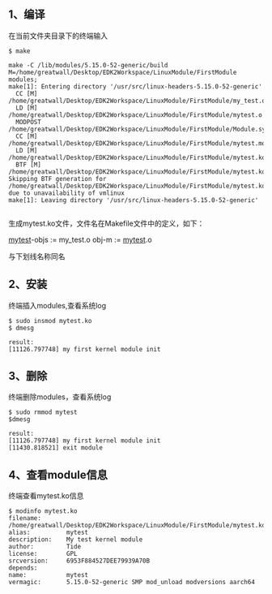 ## 1、编译

在当前文件夹目录下的终端输入

```
$ make

make -C /lib/modules/5.15.0-52-generic/build M=/home/greatwall/Desktop/EDK2Workspace/LinuxModule/FirstModule modules;
make[1]: Entering directory '/usr/src/linux-headers-5.15.0-52-generic'
  CC [M]  /home/greatwall/Desktop/EDK2Workspace/LinuxModule/FirstModule/my_test.o
  LD [M]  /home/greatwall/Desktop/EDK2Workspace/LinuxModule/FirstModule/mytest.o
  MODPOST /home/greatwall/Desktop/EDK2Workspace/LinuxModule/FirstModule/Module.symvers
  CC [M]  /home/greatwall/Desktop/EDK2Workspace/LinuxModule/FirstModule/mytest.mod.o
  LD [M]  /home/greatwall/Desktop/EDK2Workspace/LinuxModule/FirstModule/mytest.ko
  BTF [M] /home/greatwall/Desktop/EDK2Workspace/LinuxModule/FirstModule/mytest.ko
Skipping BTF generation for /home/greatwall/Desktop/EDK2Workspace/LinuxModule/FirstModule/mytest.ko due to unavailability of vmlinux
make[1]: Leaving directory '/usr/src/linux-headers-5.15.0-52-generic'


```
生成mytest.ko文件，文件名在Makefile文件中的定义，如下：

<u>mytest</u>-objs := my_test.o
obj-m  := <u>mytest</u>.o

与下划线名称同名

## 2、安装

终端插入modules,查看系统log
```
$ sudo insmod mytest.ko
$ dmesg

result:
[11126.797748] my first kernel module init

```

## 3、删除

终端删除modules，查看系统log
```
$ sudo rmmod mytest
$dmesg

result:
[11126.797748] my first kernel module init
[11430.818521] exit module

```
## 4、查看module信息

终端查看mytest.ko信息
```
$ modinfo mytest.ko
filename:       /home/greatwall/Desktop/EDK2Workspace/LinuxModule/FirstModule/mytest.ko
alias:          mytest
description:    My test kernel module
author:         Tide
license:        GPL
srcversion:     6953F884527DEE79939A70B
depends:
name:           mytest
vermagic:       5.15.0-52-generic SMP mod_unload modversions aarch64

```